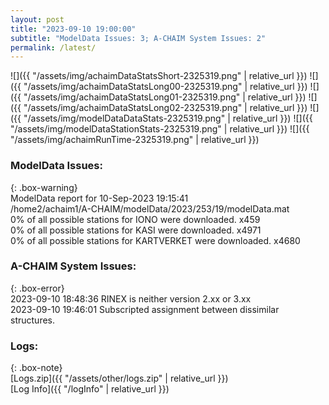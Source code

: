 ```yaml
---
layout: post
title: "2023-09-10 19:00:00"
subtitle: "ModelData Issues: 3; A-CHAIM System Issues: 2"
permalink: /latest/
---
```


![]({{ "/assets/img/achaimDataStatsShort-2325319.png" | relative_url }})
![]({{ "/assets/img/achaimDataStatsLong00-2325319.png" | relative_url }})
![]({{ "/assets/img/achaimDataStatsLong01-2325319.png" | relative_url }})
![]({{ "/assets/img/achaimDataStatsLong02-2325319.png" | relative_url }})
![]({{ "/assets/img/modelDataDataStats-2325319.png" | relative_url }})
![]({{ "/assets/img/modelDataStationStats-2325319.png" | relative_url }})
![]({{ "/assets/img/achaimRunTime-2325319.png" | relative_url }})


### ModelData Issues:  
  
{: .box-warning}  
 ModelData report for 10-Sep-2023 19:15:41   
 /home2/achaim1/A-CHAIM/modelData/2023/253/19/modelData.mat   
 0% of all possible stations for IONO were downloaded. x459   
 0% of all possible stations for KASI were downloaded. x4971   
 0% of all possible stations for KARTVERKET were downloaded. x4680   
  
### A-CHAIM System Issues:  
  
{: .box-error}  
2023-09-10 18:48:36 RINEX is neither version 2.xx or 3.xx  
2023-09-10 19:46:01 Subscripted assignment between dissimilar structures.  

### Logs:  
  
{: .box-note}  
[Logs.zip]({{ "/assets/other/logs.zip" | relative_url }})  
[Log Info]({{ "/logInfo" | relative_url }})  
